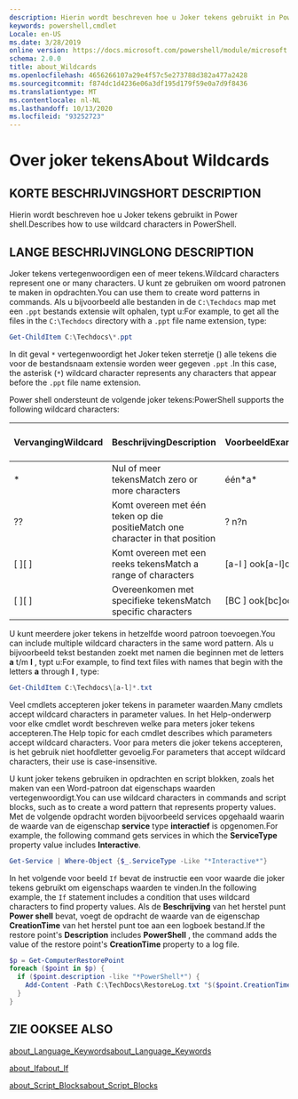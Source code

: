 ```yaml
---
description: Hierin wordt beschreven hoe u Joker tekens gebruikt in Power shell.
keywords: powershell,cmdlet
Locale: en-US
ms.date: 3/28/2019
online version: https://docs.microsoft.com/powershell/module/microsoft.powershell.core/about/about_wildcards?view=powershell-5.1&WT.mc_id=ps-gethelp
schema: 2.0.0
title: about_Wildcards
ms.openlocfilehash: 4656266107a29e4f57c5e273788d382a477a2428
ms.sourcegitcommit: f874dc1d4236e06a3df195d179f59e0a7d9f8436
ms.translationtype: MT
ms.contentlocale: nl-NL
ms.lasthandoff: 10/13/2020
ms.locfileid: "93252723"
---
```

# <a name="about-wildcards"></a><span data-ttu-id="b604d-104">Over joker tekens</span><span class="sxs-lookup"><span data-stu-id="b604d-104">About Wildcards</span></span>

## <a name="short-description"></a><span data-ttu-id="b604d-105">KORTE BESCHRIJVING</span><span class="sxs-lookup"><span data-stu-id="b604d-105">SHORT DESCRIPTION</span></span>

<span data-ttu-id="b604d-106">Hierin wordt beschreven hoe u Joker tekens gebruikt in Power shell.</span><span class="sxs-lookup"><span data-stu-id="b604d-106">Describes how to use wildcard characters in PowerShell.</span></span>

## <a name="long-description"></a><span data-ttu-id="b604d-107">LANGE BESCHRIJVING</span><span class="sxs-lookup"><span data-stu-id="b604d-107">LONG DESCRIPTION</span></span>

<span data-ttu-id="b604d-108">Joker tekens vertegenwoordigen een of meer tekens.</span><span class="sxs-lookup"><span data-stu-id="b604d-108">Wildcard characters represent one or many characters.</span></span> <span data-ttu-id="b604d-109">U kunt ze gebruiken om woord patronen te maken in opdrachten.</span><span class="sxs-lookup"><span data-stu-id="b604d-109">You can use them to create word patterns in commands.</span></span> <span data-ttu-id="b604d-110">Als u bijvoorbeeld alle bestanden in de `C:\Techdocs` map met een `.ppt` bestands extensie wilt ophalen, typt u:</span><span class="sxs-lookup"><span data-stu-id="b604d-110">For example, to get all the files in the `C:\Techdocs` directory with a `.ppt` file name extension, type:</span></span>

```powershell
Get-ChildItem C:\Techdocs\*.ppt
```

<span data-ttu-id="b604d-111">In dit geval `*` vertegenwoordigt het Joker teken sterretje () alle tekens die voor de bestandsnaam extensie worden weer gegeven `.ppt` .</span><span class="sxs-lookup"><span data-stu-id="b604d-111">In this case, the asterisk (`*`) wildcard character represents any characters that appear before the `.ppt` file name extension.</span></span>

<span data-ttu-id="b604d-112">Power shell ondersteunt de volgende joker tekens:</span><span class="sxs-lookup"><span data-stu-id="b604d-112">PowerShell supports the following wildcard characters:</span></span>

|<span data-ttu-id="b604d-113">Vervanging</span><span class="sxs-lookup"><span data-stu-id="b604d-113">Wildcard</span></span>|<span data-ttu-id="b604d-114">Beschrijving</span><span class="sxs-lookup"><span data-stu-id="b604d-114">Description</span></span>               |<span data-ttu-id="b604d-115">Voorbeeld</span><span class="sxs-lookup"><span data-stu-id="b604d-115">Example</span></span> |<span data-ttu-id="b604d-116">Match</span><span class="sxs-lookup"><span data-stu-id="b604d-116">Match</span></span>        |<span data-ttu-id="b604d-117">Geen overeenkomst</span><span class="sxs-lookup"><span data-stu-id="b604d-117">No Match</span></span>|
|--------|--------------------------|--------|-------------|--------|
|\*      |<span data-ttu-id="b604d-118">Nul of meer tekens</span><span class="sxs-lookup"><span data-stu-id="b604d-118">Match zero or more characters</span></span> | <span data-ttu-id="b604d-119">één\*</span><span class="sxs-lookup"><span data-stu-id="b604d-119">a\*</span></span>  | <span data-ttu-id="b604d-120">aA, AG, Apple</span><span class="sxs-lookup"><span data-stu-id="b604d-120">aA, ag, Apple</span></span> | <span data-ttu-id="b604d-121">bananen</span><span class="sxs-lookup"><span data-stu-id="b604d-121">banana</span></span> |
|<span data-ttu-id="b604d-122">?</span><span class="sxs-lookup"><span data-stu-id="b604d-122">?</span></span>       |<span data-ttu-id="b604d-123">Komt overeen met één teken op die positie</span><span class="sxs-lookup"><span data-stu-id="b604d-123">Match one character in that position</span></span> | <span data-ttu-id="b604d-124">? n</span><span class="sxs-lookup"><span data-stu-id="b604d-124">?n</span></span> | <span data-ttu-id="b604d-125">een, in, op</span><span class="sxs-lookup"><span data-stu-id="b604d-125">an, in, on</span></span> | <span data-ttu-id="b604d-126">uitgevoerd</span><span class="sxs-lookup"><span data-stu-id="b604d-126">ran</span></span> |
|<span data-ttu-id="b604d-127">\[ \]</span><span class="sxs-lookup"><span data-stu-id="b604d-127">\[ \]</span></span>   |<span data-ttu-id="b604d-128">Komt overeen met een reeks tekens</span><span class="sxs-lookup"><span data-stu-id="b604d-128">Match a range of characters</span></span> | <span data-ttu-id="b604d-129">\[a-l \] ook</span><span class="sxs-lookup"><span data-stu-id="b604d-129">\[a-l\]ook</span></span> | <span data-ttu-id="b604d-130">Book, Cook, zoeken</span><span class="sxs-lookup"><span data-stu-id="b604d-130">book, cook, look</span></span> | <span data-ttu-id="b604d-131">spoed</span><span class="sxs-lookup"><span data-stu-id="b604d-131">took</span></span> |
|<span data-ttu-id="b604d-132">\[ \]</span><span class="sxs-lookup"><span data-stu-id="b604d-132">\[ \]</span></span>   |<span data-ttu-id="b604d-133">Overeenkomen met specifieke tekens</span><span class="sxs-lookup"><span data-stu-id="b604d-133">Match specific characters</span></span> | <span data-ttu-id="b604d-134">\[BC \] ook</span><span class="sxs-lookup"><span data-stu-id="b604d-134">\[bc\]ook</span></span> | <span data-ttu-id="b604d-135">Book, Cook</span><span class="sxs-lookup"><span data-stu-id="b604d-135">book, cook</span></span> | <span data-ttu-id="b604d-136">accolade</span><span class="sxs-lookup"><span data-stu-id="b604d-136">hook</span></span> |

<span data-ttu-id="b604d-137">U kunt meerdere joker tekens in hetzelfde woord patroon toevoegen.</span><span class="sxs-lookup"><span data-stu-id="b604d-137">You can include multiple wildcard characters in the same word pattern.</span></span> <span data-ttu-id="b604d-138">Als u bijvoorbeeld tekst bestanden zoekt met namen die beginnen met de letters **a** t/m **l** , typt u:</span><span class="sxs-lookup"><span data-stu-id="b604d-138">For example, to find text files with names that begin with the letters **a** through **l** , type:</span></span>

```powershell
Get-ChildItem C:\Techdocs\[a-l]*.txt
```

<span data-ttu-id="b604d-139">Veel cmdlets accepteren joker tekens in parameter waarden.</span><span class="sxs-lookup"><span data-stu-id="b604d-139">Many cmdlets accept wildcard characters in parameter values.</span></span> <span data-ttu-id="b604d-140">In het Help-onderwerp voor elke cmdlet wordt beschreven welke para meters joker tekens accepteren.</span><span class="sxs-lookup"><span data-stu-id="b604d-140">The Help topic for each cmdlet describes which parameters accept wildcard characters.</span></span> <span data-ttu-id="b604d-141">Voor para meters die joker tekens accepteren, is het gebruik niet hoofdletter gevoelig.</span><span class="sxs-lookup"><span data-stu-id="b604d-141">For parameters that accept wildcard characters, their use is case-insensitive.</span></span>

<span data-ttu-id="b604d-142">U kunt joker tekens gebruiken in opdrachten en script blokken, zoals het maken van een Word-patroon dat eigenschaps waarden vertegenwoordigt.</span><span class="sxs-lookup"><span data-stu-id="b604d-142">You can use wildcard characters in commands and script blocks, such as to create a word pattern that represents property values.</span></span> <span data-ttu-id="b604d-143">Met de volgende opdracht worden bijvoorbeeld services opgehaald waarin de waarde van de eigenschap **service** type **interactief** is opgenomen.</span><span class="sxs-lookup"><span data-stu-id="b604d-143">For example, the following command gets services in which the **ServiceType** property value includes **Interactive**.</span></span>

```powershell
Get-Service | Where-Object {$_.ServiceType -Like "*Interactive*"}
```

<span data-ttu-id="b604d-144">In het volgende voor beeld `If` bevat de instructie een voor waarde die joker tekens gebruikt om eigenschaps waarden te vinden.</span><span class="sxs-lookup"><span data-stu-id="b604d-144">In the following example, the `If` statement includes a condition that uses wildcard characters to find property values.</span></span> <span data-ttu-id="b604d-145">Als de **Beschrijving** van het herstel punt **Power shell** bevat, voegt de opdracht de waarde van de eigenschap **CreationTime** van het herstel punt toe aan een logboek bestand.</span><span class="sxs-lookup"><span data-stu-id="b604d-145">If the restore point's **Description** includes **PowerShell** , the command adds the value of the restore point's **CreationTime** property to a log file.</span></span>

```powershell
$p = Get-ComputerRestorePoint
foreach ($point in $p) {
  if ($point.description -like "*PowerShell*") {
    Add-Content -Path C:\TechDocs\RestoreLog.txt "$($point.CreationTime)"
  }
}
```

## <a name="see-also"></a><span data-ttu-id="b604d-146">ZIE OOK</span><span class="sxs-lookup"><span data-stu-id="b604d-146">SEE ALSO</span></span>

[<span data-ttu-id="b604d-147">about_Language_Keywords</span><span class="sxs-lookup"><span data-stu-id="b604d-147">about_Language_Keywords</span></span>](about_Language_Keywords.md)

[<span data-ttu-id="b604d-148">about_If</span><span class="sxs-lookup"><span data-stu-id="b604d-148">about_If</span></span>](about_If.md)

[<span data-ttu-id="b604d-149">about_Script_Blocks</span><span class="sxs-lookup"><span data-stu-id="b604d-149">about_Script_Blocks</span></span>](about_Script_Blocks.md)
